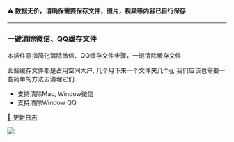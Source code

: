 #### ⚠ 数据无价，请确保需要保存文件，图片，视频等内容已自行保存

---

### 一键清除微信、QQ缓存文件

本插件意指简化清除微信、QQ缓存文件步骤，一键清除缓存文件.

此些缓存文件都是占用空间大户, 几个月下来一个文件夹几个g, 我们应该也需要一些简单的方法去清理它们.

- 支持清除Mac, Window微信
- 支持清除Window QQ

[📖 更新日志](https://github.com/FoundTheWOUT/utools-autodelete-vue/releases)

![](https://drimagebed.oss-cn-shenzhen.aliyuncs.com/uPic/utools-autodelete-vue-20210419.gif)
